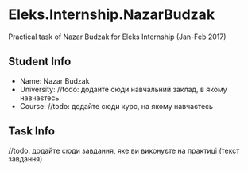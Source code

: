 # Eleks.Internship.NazarBudzak
Practical task of Nazar Budzak for Eleks Internship (Jan-Feb 2017)
## Student Info
* Name: Nazar Budzak
* University: //todo: додайте сюди навчальний заклад, в якому навчаєтесь
* Course: //todo: додайте сюди курс, на якому навчаєтесь
## Task Info
//todo: додайте сюди завдання, яке ви виконуєте на практиці (текст завдання)
